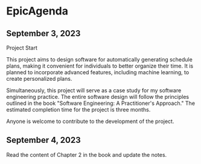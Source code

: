 # EpicAgenda

## September 3, 2023
Project Start

This project aims to design software for automatically generating schedule plans, making it convenient for individuals to better organize their time. It is planned to incorporate advanced features, including machine learning, to create personalized plans.

Simultaneously, this project will serve as a case study for my software engineering practice. The entire software design will follow the principles outlined in the book "Software Engineering: A Practitioner's Approach." The estimated completion time for the project is three months.

Anyone is welcome to contribute to the development of the project.

## September 4, 2023
Read the content of Chapter 2 in the book and update the notes.
